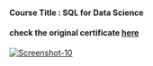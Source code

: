 #### Course Title : SQL for Data Science
#### check the original certificate <a href="https://coursera.org/share/2e31577fc2324abd4a7bf8a7eea7d5dc">here</a>
<a href="https://github.com/ahmedosaka/snippets/blob/main/Coursera/src/SQL%20for%20Data%20Science.jpg"><img src="https://github.com/ahmedosaka/snippets/blob/main/Coursera/src/SQL%20for%20Data%20Science.jpg" alt="Screenshot-10" border="0"></a>
